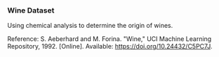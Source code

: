 ### Wine Dataset

Using chemical analysis to determine the origin of wines.

Reference:
S. Aeberhard and M. Forina. "Wine," UCI Machine Learning Repository, 1992. [Online]. Available: https://doi.org/10.24432/C5PC7J.
